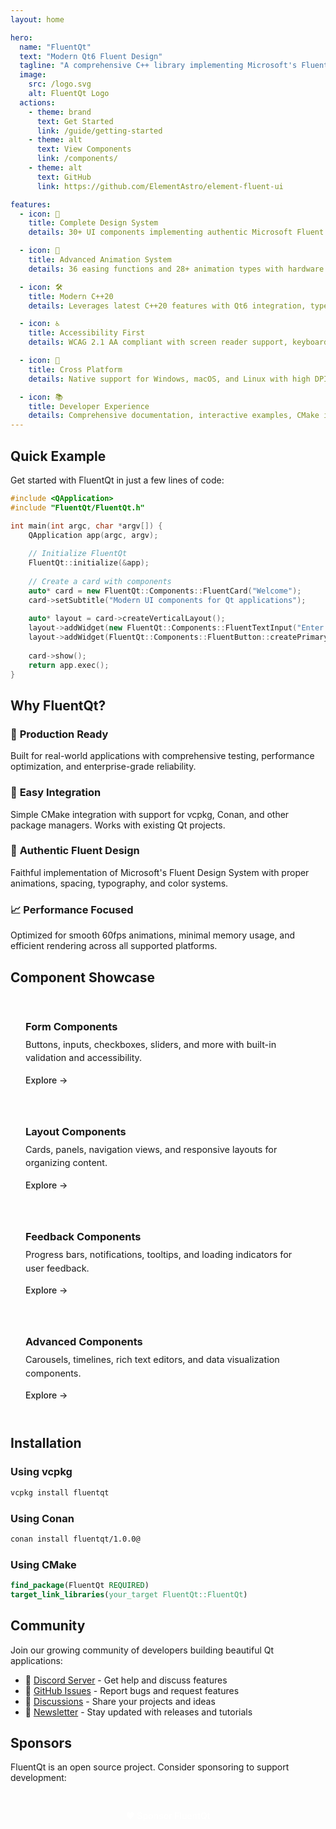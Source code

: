 ```yaml
---
layout: home

hero:
  name: "FluentQt"
  text: "Modern Qt6 Fluent Design"
  tagline: "A comprehensive C++ library implementing Microsoft's Fluent Design System for Qt6 applications"
  image:
    src: /logo.svg
    alt: FluentQt Logo
  actions:
    - theme: brand
      text: Get Started
      link: /guide/getting-started
    - theme: alt
      text: View Components
      link: /components/
    - theme: alt
      text: GitHub
      link: https://github.com/ElementAstro/element-fluent-ui

features:
  - icon: 🎨
    title: Complete Design System
    details: 30+ UI components implementing authentic Microsoft Fluent Design with light & dark themes, accessibility support, and responsive layouts.

  - icon: 🚀
    title: Advanced Animation System
    details: 36 easing functions and 28+ animation types with hardware acceleration, performance optimization, and reduced motion support.

  - icon: 🛠️
    title: Modern C++20
    details: Leverages latest C++20 features with Qt6 integration, type safety, memory safety, and comprehensive error handling.

  - icon: ♿
    title: Accessibility First
    details: WCAG 2.1 AA compliant with screen reader support, keyboard navigation, high contrast themes, and accessibility validation tools.

  - icon: 📱
    title: Cross Platform
    details: Native support for Windows, macOS, and Linux with high DPI scaling, touch-friendly interfaces, and platform-specific optimizations.

  - icon: 📚
    title: Developer Experience
    details: Comprehensive documentation, interactive examples, CMake integration, and package manager support (vcpkg, Conan).
---
```


## Quick Example

Get started with FluentQt in just a few lines of code:

```cpp
#include <QApplication>
#include "FluentQt/FluentQt.h"

int main(int argc, char *argv[]) {
    QApplication app(argc, argv);
    
    // Initialize FluentQt
    FluentQt::initialize(&app);
    
    // Create a card with components
    auto* card = new FluentQt::Components::FluentCard("Welcome");
    card->setSubtitle("Modern UI components for Qt applications");
    
    auto* layout = card->createVerticalLayout();
    layout->addWidget(new FluentQt::Components::FluentTextInput("Enter your name..."));
    layout->addWidget(FluentQt::Components::FluentButton::createPrimaryButton("Get Started"));
    
    card->show();
    return app.exec();
}
```

## Why FluentQt?

### 🎯 **Production Ready**
Built for real-world applications with comprehensive testing, performance optimization, and enterprise-grade reliability.

### 🔧 **Easy Integration**
Simple CMake integration with support for vcpkg, Conan, and other package managers. Works with existing Qt projects.

### 🎨 **Authentic Fluent Design**
Faithful implementation of Microsoft's Fluent Design System with proper animations, spacing, typography, and color systems.

### 📈 **Performance Focused**
Optimized for smooth 60fps animations, minimal memory usage, and efficient rendering across all supported platforms.

## Component Showcase

<div class="component-grid">
  <div class="component-card">
    <h3>Form Components</h3>
    <p>Buttons, inputs, checkboxes, sliders, and more with built-in validation and accessibility.</p>
    <a href="/components/button">Explore →</a>
  </div>
  
  <div class="component-card">
    <h3>Layout Components</h3>
    <p>Cards, panels, navigation views, and responsive layouts for organizing content.</p>
    <a href="/components/card">Explore →</a>
  </div>
  
  <div class="component-card">
    <h3>Feedback Components</h3>
    <p>Progress bars, notifications, tooltips, and loading indicators for user feedback.</p>
    <a href="/components/progress-bar">Explore →</a>
  </div>
  
  <div class="component-card">
    <h3>Advanced Components</h3>
    <p>Carousels, timelines, rich text editors, and data visualization components.</p>
    <a href="/components/carousel">Explore →</a>
  </div>
</div>

## Installation

### Using vcpkg
```bash
vcpkg install fluentqt
```

### Using Conan
```bash
conan install fluentqt/1.0.0@
```

### Using CMake
```cmake
find_package(FluentQt REQUIRED)
target_link_libraries(your_target FluentQt::FluentQt)
```

## Community

Join our growing community of developers building beautiful Qt applications:

- 💬 [Discord Server](https://discord.gg/elementastro) - Get help and discuss features
- 🐛 [GitHub Issues](https://github.com/ElementAstro/element-fluent-ui/issues) - Report bugs and request features
- 📖 [Discussions](https://github.com/ElementAstro/element-fluent-ui/discussions) - Share your projects and ideas
- 📧 [Newsletter](https://elementastro.org/newsletter) - Stay updated with releases and tutorials

## Sponsors

FluentQt is an open source project. Consider sponsoring to support development:

<div class="sponsors">
  <a href="https://github.com/sponsors/ElementAstro" class="sponsor-button">
    ❤️ Sponsor FluentQt
  </a>
</div>

<style>
.component-grid {
  display: grid;
  grid-template-columns: repeat(auto-fit, minmax(250px, 1fr));
  gap: 1rem;
  margin: 2rem 0;
}

.component-card {
  border: 1px solid var(--vp-c-border);
  border-radius: 8px;
  padding: 1.5rem;
  background: var(--vp-c-bg-soft);
  transition: all 0.2s ease;
}

.component-card:hover {
  border-color: var(--vp-c-brand);
  transform: translateY(-2px);
  box-shadow: 0 4px 12px rgba(0, 0, 0, 0.1);
}

.component-card h3 {
  margin: 0 0 0.5rem 0;
  color: var(--vp-c-brand);
}

.component-card p {
  margin: 0 0 1rem 0;
  color: var(--vp-c-text-2);
  font-size: 0.9rem;
  line-height: 1.5;
}

.component-card a {
  color: var(--vp-c-brand);
  text-decoration: none;
  font-weight: 500;
}

.sponsors {
  text-align: center;
  margin: 2rem 0;
}

.sponsor-button {
  display: inline-block;
  padding: 0.75rem 1.5rem;
  background: var(--vp-c-brand);
  color: white;
  text-decoration: none;
  border-radius: 6px;
  font-weight: 500;
  transition: background 0.2s ease;
}

.sponsor-button:hover {
  background: var(--vp-c-brand-dark);
}
</style>
